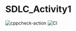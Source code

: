 # SDLC_Activity1
![cppcheck-action](https://github.com/99002756/SDLC_Activity1/workflows/cppcheck-action/badge.svg)
![CI](https://github.com/99002756/SDLC_Activity1/workflows/CI/badge.svg)

